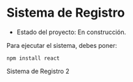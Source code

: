 <h1> Sistema de Registro </h1>

- Estado del proyecto: En construcción.

Para ejecutar el sistema, debes poner:

``` npm install react ```

Sistema de Registro 2

